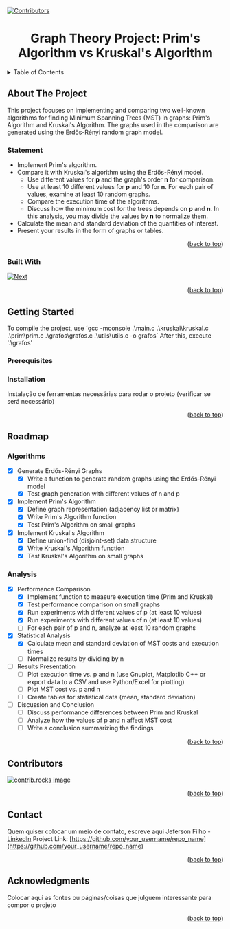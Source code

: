 [![Contributors][contributors-shield]][contributors-url]

<div align="center">
  <h1 align="center">Graph Theory Project: Prim's Algorithm vs Kruskal's Algorithm</h1>
</div>

<!-- TABLE OF CONTENTS -->
<details>
  <summary>Table of Contents</summary>
  <ol>
    <li>
      <a href="#about-the-project">About The Project</a>
      <ul>
        <li><a href="#built-with">Built With</a></li>
      </ul>
    </li>
    <li>
      <a href="#getting-started">Getting Started</a>
      <ul>
        <li><a href="#prerequisites">Prerequisites</a></li>
        <li><a href="#installation">Installation</a></li>
      </ul>
    </li>
    <li><a href="#roadmap">Roadmap</a></li>
    <li><a href="#contributors">Contributors</a></li>
    <li><a href="#contact">Contact</a></li>
    <li><a href="#acknowledgments">Acknowledgments</a></li>
  </ol>
</details>

<!-- ABOUT THE PROJECT -->
## About The Project
This project focuses on implementing and comparing two well-known algorithms for finding Minimum Spanning Trees (MST) in graphs: Prim's Algorithm and Kruskal's Algorithm. The graphs used in the comparison are generated using the Erdős-Rényi random graph model.

### Statement
* Implement Prim's algorithm.
* Compare it with Kruskal's algorithm using the Erdős-Rényi model.
   * Use different values for **p** and the graph's order **n** for comparison.
   * Use at least 10 different values for **p** and 10 for **n**. For each pair of values, examine at least 10 random graphs.
   * Compare the execution time of the algorithms.
   * Discuss how the minimum cost for the trees depends on **p** and **n**. In this analysis, you may divide the values by **n** to normalize them.
* Calculate the mean and standard deviation of the quantities of interest.
* Present your results in the form of graphs or tables.

<p align="right">(<a href="#readme-top">back to top</a>)</p>

### Built With

[![Next][Cpp]][Cpp-url]

<p align="right">(<a href="#readme-top">back to top</a>)</p>

<!-- GETTING STARTED -->
## Getting Started

To compile the project, use ´gcc -mconsole .\main.c .\kruskal\kruskal.c .\prim\prim.c .\grafos\grafos.c .\utils\utils.c -o grafos´
After this, execute '.\grafos'

### Prerequisites

### Installation

Instalação de ferramentas necessárias para rodar o projeto (verificar se será necessário)

<p align="right">(<a href="#readme-top">back to top</a>)</p>

<!-- ROADMAP -->
## Roadmap

### Algorithms
- [X] Generate Erdős-Rényi Graphs
    - [X] Write a function to generate random graphs using the Erdős-Rényi model
    - [X] Test graph generation with different values of n and p
- [X] Implement Prim's Algorithm
    - [X] Define graph representation (adjacency list or matrix)
    - [X] Write Prim's Algorithm function
    - [X] Test Prim's Algorithm on small graphs
- [X] Implement Kruskal's Algorithm
    - [X] Define union-find (disjoint-set) data structure
    - [X] Write Kruskal's Algorithm function
    - [X] Test Kruskal's Algorithm on small graphs

### Analysis
- [X] Performance Comparison
    - [X] Implement function to measure execution time (Prim and Kruskal)
    - [X] Test performance comparison on small graphs
    - [X] Run experiments with different values of p (at least 10 values)
    - [X] Run experiments with different values of n (at least 10 values)
    - [ ] For each pair of p and n, analyze at least 10 random graphs
- [X] Statistical Analysis
    - [X] Calculate mean and standard deviation of MST costs and execution times
    - [ ] Normalize results by dividing by n
- [ ] Results Presentation
    - [ ] Plot execution time vs. p and n (use Gnuplot, Matplotlib C++ or export data to a CSV and use Python/Excel for plotting)
    - [ ] Plot MST cost vs. p and n
    - [ ] Create tables for statistical data (mean, standard deviation)
- [ ] Discussion and Conclusion
    - [ ] Discuss performance differences between Prim and Kruskal
    - [ ] Analyze how the values of p and n affect MST cost
    - [ ] Write a conclusion summarizing the findings

<p align="right">(<a href="#readme-top">back to top</a>)</p>

<!-- CONTRIBUTING -->
## Contributors

<a href="https://github.com/Jeferson-Filho/PrimAlgorithm/graphs/contributors">
  <img src="https://contrib.rocks/image?repo=Jeferson-Filho/PrimAlgorithm" alt="contrib.rocks image" />
</a>

<p align="right">(<a href="#readme-top">back to top</a>)</p>

<!-- CONTACT -->
## Contact

Quem quiser colocar um meio de contato, escreve aqui
Jeferson Filho - [LinkedIn](https://www.linkedin.com/in/jdietrichfho/)
Project Link: [https://github.com/your_username/repo_name](https://github.com/your_username/repo_name)

<p align="right">(<a href="#readme-top">back to top</a>)</p>

<!-- ACKNOWLEDGMENTS -->
## Acknowledgments

Colocar aqui as fontes ou páginas/coisas que julguem interessante para compor o projeto

<p align="right">(<a href="#readme-top">back to top</a>)</p>

<!-- MARKDOWN LINKS & IMAGES -->
<!-- https://www.markdownguide.org/basic-syntax/#reference-style-links -->
[contributors-shield]: https://img.shields.io/github/contributors/Jeferson-Filho/PrimAlgorithm.svg?style=for-the-badge
[contributors-url]: https://github.com/Jeferson-Filho/PrimAlgorithm/graphs/contributors
[Cpp]: https://img.shields.io/badge/C%2B%2B-00599C?style=for-the-badge&logo=c%2B%2B&logoColor=white
[Cpp-url]: https://devdocs.io/cpp/
